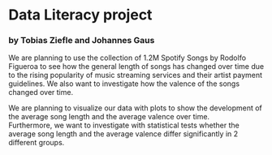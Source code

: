 # Data Literacy project 
### by Tobias Ziefle and Johannes Gaus

We are planning to use the collection of  1.2M Spotify Songs by Rodolfo Figueroa to see how the general length of songs 
has changed over time due to the rising popularity of music streaming services and their artist payment guidelines.
We also want to investigate how the valence of the songs changed over time.  

We are planning to visualize our data with plots to show the development of the average song length and the average valence over time.  
Furthermore, we want to investigate with statistical tests whether the average song length and the average valence differ significantly in 2 different groups. 
